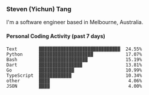 ### Steven (Yichun) Tang

I'm a software engineer based in Melbourne, Australia.

#### Personal Coding Activity (past 7 days)
```
Text        ▓▓▓▓▓▓▓▓▓▓▓▓▓▓▓▓▓▓▓▓▓▓▓▓▓▓▓▓▓▓  24.55%
Python      ▓▓▓▓▓▓▓▓▓▓▓▓▓▓▓▓▓▓▓▓            17.07%
Bash        ▓▓▓▓▓▓▓▓▓▓▓▓▓▓▓▓▓▓              15.19%
Dart        ▓▓▓▓▓▓▓▓▓▓▓▓▓▓▓▓                13.81%
Go          ▓▓▓▓▓▓▓▓▓▓▓▓▓                   10.99%
TypeScript  ▓▓▓▓▓▓▓▓▓▓▓▓                    10.34%
other       ▓▓▓▓                             4.06%
JSON        ▓▓▓▓                             4.00%
```
